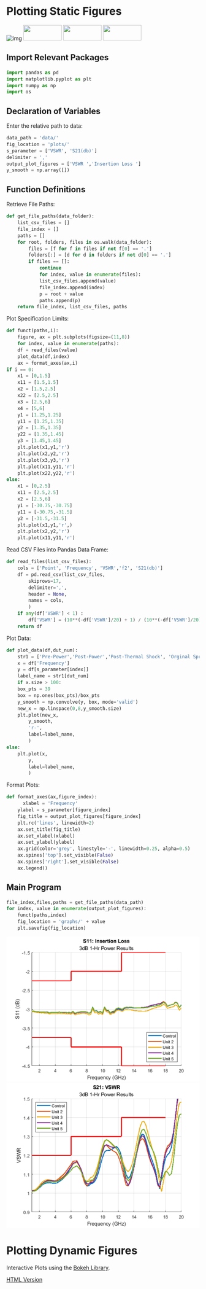 # Plotting Static Figures

![img](https://www.python.org/static/community_logos/python-powered-w-100x40.png) 
<img src="https://upload.wikimedia.org/wikipedia/commons/thumb/e/ed/Pandas_logo.svg/1200px-Pandas_logo.svg.png" width="100" height="40">
<img src="https://github.com/numpy/numpy/blob/main/branding/logo/primary/numpylogo.png?raw=true" width="100" height="40">
<img src="https://matplotlib.org/3.2.2/_static/logo2_compressed.svg" width="100" height="40">

## Import Relevant Packages

```python
import pandas as pd
import matplotlib.pyplot as plt
import numpy as np
import os
```

## Declaration of Variables

Enter the relative path to data:

```python
data_path = 'data/'
fig_location = 'plots/'
s_parameter = ['VSWR', 'S21(db)']
delimiter = ','
output_plot_figures = ['VSWR ','Insertion Loss ']
y_smooth = np.array([])
```

## Function Definitions
Retrieve File Paths:
```python
def get_file_paths(data_folder):
    list_csv_files = []
    file_index = []
    paths = []
    for root, folders, files in os.walk(data_folder): 
        files = [f for f in files if not f[0] == '.']
        folders[:] = [d for d in folders if not d[0] == '.']
        if files == []:
            continue
            for index, value in enumerate(files):
            list_csv_files.append(value)
            file_index.append(index)
            p = root + value
            paths.append(p)
    return file_index, list_csv_files, paths 
```
Plot Specification Limits:
```python
def funct(paths,i):
    figure, ax = plt.subplots(figsize=(11,8))
    for index, value in enumerate(paths):
    df = read_files(value)
    plot_data(df,index)
    ax = format_axes(ax,i)
if i == 0:
    x1 = [0,1.5]
    x11 = [1.5,1.5]
    x2 = [1.5,2.5]
    x22 = [2.5,2.5]
    x3 = [2.5,6]
    x4 = [5,6]
    y1 = [1.25,1.25]
    y11 = [1.25,1.35]
    y2 = [1.35,1.35]
    y22 = [1.35,1.45]
    y3 = [1.45,1.45]
    plt.plot(x1,y1,'r')
    plt.plot(x2,y2,'r')
    plt.plot(x3,y3,'r')
    plt.plot(x11,y11,'r')
    plt.plot(x22,y22,'r')
else:
    x1 = [0,2.5]
    x11 = [2.5,2.5]
    x2 = [2.5,6]
    y1 = [-30.75,-30.75]
    y11 = [-30.75,-31.5]
    y2 = [-31.5,-31.5]
    plt.plot(x1,y1,'r',)
    plt.plot(x2,y2,'r')
    plt.plot(x11,y11,'r')
```
Read CSV Files into Pandas Data Frame:
```python
def read_files(list_csv_files):
    cols = ['Point', 'Frequency', 'VSWR','f2', 'S21(db)']
    df = pd.read_csv(list_csv_files,
        skiprows=17,
        delimiter=',',
        header = None,
        names = cols,
        )
    if any(df['VSWR'] < 1) :
        df['VSWR'] = (10**(-df['VSWR']/20) + 1) / (10**(-df['VSWR']/20) - 1)
    return df
```
Plot Data:
```python
def plot_data(df,dut_num):
    str1 = ['Pre-Power','Post-Power','Post-Thermal Shock', 'Orginal Springs', 'Post-Power 2019']
    x = df['Frequency']
    y = df[s_parameter[index]]
    label_name = str1[dut_num]
    if x.size > 100:
    box_pts = 39
    box = np.ones(box_pts)/box_pts
    y_smooth = np.convolve(y, box, mode='valid')
    new_x = np.linspace(0,8,y_smooth.size)
    plt.plot(new_x,
        y_smooth,
        'r-',
        label=label_name,
        )
else:
    plt.plot(x,
        y,
        label=label_name,
        )
``` 
Format Plots:
```python
def format_axes(ax,figure_index):
	  xlabel = 'Frequency'
    ylabel = s_parameter[figure_index]
    fig_title = output_plot_figures[figure_index]
    plt.rc('lines', linewidth=2)
    ax.set_title(fig_title)
    ax.set_xlabel(xlabel)
    ax.set_ylabel(ylabel)
    ax.grid(color='grey', linestyle='-', linewidth=0.25, alpha=0.5)
    ax.spines['top'].set_visible(False)
    ax.spines['right'].set_visible(False)
    ax.legend()
```

## Main Program

```python
file_index,files,paths = get_file_paths(data_path)
for index, value in enumerate(output_plot_figures):
    funct(paths,index)
    fig_location = 'graphs/' + value
    plt.savefig(fig_location)
```

![img](1.png) ![img](2.png)

# Plotting Dynamic Figures
Interactive Plots using the [Bokeh Library](https://github.com/joeorozco12/Portfolio/blob/fdbbf9eb667efce51d2af57c2d712114d85b89b7/Examples/Dynamic%20Plot%20Examples/InteractivePlot.md).

[HTML Version](https://github.com/joeorozco12/Portfolio/blob/fdbbf9eb667efce51d2af57c2d712114d85b89b7/Examples/Dynamic%20Plot%20Examples/DynamicGraph.html)
